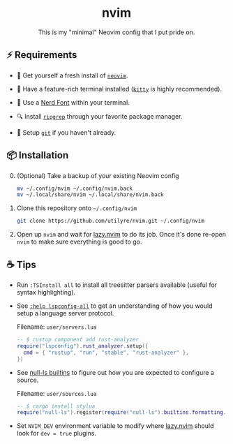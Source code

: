 <h1 align="center">nvim</h1>

<p align="center">
  This is my "minimal" Neovim config that I put pride on.
</p>

## ⚡ Requirements

- 🍺 Get yourself a fresh install of [`neovim`][neovim].

- 📠 Have a feature-rich terminal installed ([`kitty`][kitty] is highly
  recommended).

- 🚀 Use a [Nerd Font][nerdfonts] within your terminal.

- 🔍 Install [`ripgrep`][ripgrep] through your favorite package manager.

- 🐙 Setup [`git`][git] if you haven't already.

[neovim]: https://neovim.io
[kitty]: https://sw.kovidgoyal.net/kitty
[nerdfonts]: https://www.nerdfonts.com
[ripgrep]: https://crates.io/crates/ripgrep
[git]: https://git-scm.com

## 📦 Installation

0. (Optional) Take a backup of your existing Neovim config

   ```bash
   mv ~/.config/nvim ~/.config/nvim.back
   mv ~/.local/share/nvim ~/.local/share/nvim.back
   ```

1. Clone this repository onto `~/.config/nvim`

   ```bash
   git clone https://github.com/utilyre/nvim.git ~/.config/nvim
   ```

2. Open up `nvim` and wait for [lazy.nvim][lazy.nvim] to do its job. Once it's
   done re-open `nvim` to make sure everything is good to go.

[lazy.nvim]: https://github.com/folke/lazy.nvim

## ☕ Tips

- Run `:TSInstall all` to install all treesitter parsers available (useful for
  syntax highlighting).

- See [`:help lspconfig-all`][servers] to get an understanding of how you would
  setup a language server protocol.

  Filename: `user/servers.lua`

  ```lua
  -- $ rustup component add rust-analyzer
  require("lspconfig").rust_analyzer.setup({
    cmd = { "rustup", "run", "stable", "rust-analyzer" },
  })
  ```

- See [null-ls builtins][builtins] to figure out how you are expected to
  configure a source.

  Filename: `user/sources.lua`

  ```lua
  -- $ cargo install stylua
  require("null-ls").register(require("null-ls").builtins.formatting.stylua)
  ```

- Set `NVIM_DEV` environment variable to modify where [lazy.nvim][lazy.nvim]
  should look for `dev = true` plugins.

[servers]: https://github.com/neovim/nvim-lspconfig/blob/master/doc/server_configurations.md
[builtins]: https://github.com/jose-elias-alvarez/null-ls.nvim/blob/main/doc/BUILTINS.md
[lazy.nvim]: https://github.com/folke/lazy.nvim
